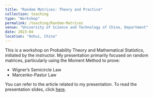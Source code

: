 ```yaml
---
title: "Random Matrices: Theory and Practice"
collection: teaching
type: "Workshop"
permalink: /teaching/Random-Matrices
venue: "University of Science and Technology of China, Department"
date: 2023-04
location: "Anhui, China"
---
```

This is a workshop on Probability Theory and Mathematical Statistics, initiated by the instructor. My presentation primarily focused on random matrices, particularly using the Moment Method to prove:
- Wigner’s Semicircle Law
- Marcenko-Pastur Law

You can refer to the article related to my presentation. To read the presentation slides, click [here](/files/random-matrix).
 
